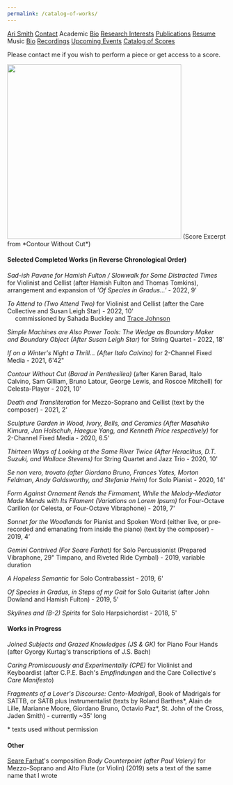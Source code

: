 ```yaml
---
permalink: /catalog-of-works/
---
```


<div class="sidenav">
  <a href="../">Ari Smith</a>
  <a href="../contact">Contact</a>
  <atitle>Academic</atitle>
  <a href="../academic-bio"><asub>Bio</asub></a>
  <a href="../research-interests"><asub>Research Interests</asub></a>
  <a href="../publications"><asub>Publications</asub></a>
  <a href="../Ari Smith Resume as of 2022-02-11.pdf" download><asub>Resume</asub></a>
  <atitle>Music</atitle>
  <a href="../music-bio"><asub>Bio</asub></a>
  <a href="../recordings"><asub>Recordings</asub></a>
  <a href="../upcoming"><asub>Upcoming Events</asub></a>
  <a href="../catalog-of-works"><asub>Catalog of Scores</asub></a>
</div>

Please contact me if you wish to perform a piece or get access to a score.

<img src="../Score Excerpt for Website.png" width="400px" height="auto" style="padding-bottom: 0px; margin-bottom: 0px;">  
(Score Excerpt from *Contour Without Cut*)

#### Selected Completed Works (in Reverse Chronological Order)

*Sad-ish Pavane for Hamish Fulton / Slowwalk for Some Distracted Times* for Violinist and Cellist (after Hamish Fulton and Thomas Tomkins), arrangement and expansion of *'Of Species in Gradus...'* - 2022, 9'

*To Attend to (Two Attend Two)* for Violinist and Cellist (after the Care Collective and Susan Leigh Star) - 2022, 10' <br />
&emsp; commissioned by Sahada Buckley and [Trace Johnson](http://traceljohnson.com/bio/)

*Simple Machines are Also Power Tools: The Wedge as Boundary Maker and Boundary Object (After Susan Leigh Star)* for String Quartet - 2022, 18'

*If on a Winter's Night a Thrill... (After Italo Calvino)* for 2-Channel Fixed Media - 2021, 6'42"

*Contour Without Cut (Barad in Penthesilea)* (after Karen Barad, Italo Calvino, Sam Gilliam, Bruno Latour, George Lewis, and Roscoe Mitchell) for Celesta-Player - 2021, 10'

*Death and Transliteration* for Mezzo-Soprano and Cellist (text by the composer) - 2021, 2'

*Sculpture Garden in Wood, Ivory, Bells, and Ceramics (After Masahiko Kimura, Jan Holschuh, Haegue Yang, and Kenneth Price respectively)* for 2-Channel Fixed Media - 2020, 6.5'

*Thirteen Ways of Looking at the Same River Twice (After Heraclitus, D.T. Suzuki, and Wallace Stevens)* for String Quartet and Jazz Trio - 2020, 10'

*Se non vero, trovato (after Giordano Bruno, Frances Yates, Morton Feldman, Andy Goldsworthy, and Stefania Heim)* for Solo Pianist - 2020, 14'

*Form Against Ornament Rends the Firmament, While the Melody-Mediator Made Mends with Its Filament (Variations on Lorem Ipsum)* for Four-Octave Carillon (or Celesta, or Four-Octave Vibraphone) - 2019, 7'

*Sonnet for the Woodlands* for Pianist and Spoken Word (either live, or pre-recorded and emanating from inside the piano) (text by the composer) - 2019, 4’

*Gemini Contrived (For Seare Farhat)* for Solo Percussionist (Prepared Vibraphone, 29" Timpano, and Riveted Ride Cymbal) - 2019, variable duration

*A Hopeless Semantic* for Solo Contrabassist - 2019, 6'

*Of Species in Gradus, in Steps of my Gait* for Solo Guitarist (after John Dowland and Hamish Fulton) - 2019, 5'

*Skylines and (B-2) Spirits* for Solo Harpsichordist - 2018, 5'

#### Works in Progress

*Joined Subjects and Grazed Knowledges (JS & GK)* for Piano Four Hands (after Gyorgy Kurtag's transcriptions of J.S. Bach)

*Caring Promiscuously and Experimentally (CPE)* for Violinist and Keyboardist (after C.P.E. Bach's *Empfindungen* and the Care Collective's *Care Manifesto*)

*Fragments of a Lover's Discourse: Cento-Madrigali*, Book of Madrigals for SATTB, or SATB plus Instrumentalist (texts by Roland Barthes\*, Alain de Lille, Marianne Moore, Giordano Bruno, Octavio Paz\*, St. John of the Cross, Jaden Smith) - currently ~35' long

\* texts used without permission

#### Other

[Seare Farhat](https://searefarhat.weebly.com/)'s composition *Body Counterpoint (after Paul Valery)* for Mezzo-Soprano and Alto Flute (or Violin) (2019) sets a text of the same name that I wrote
